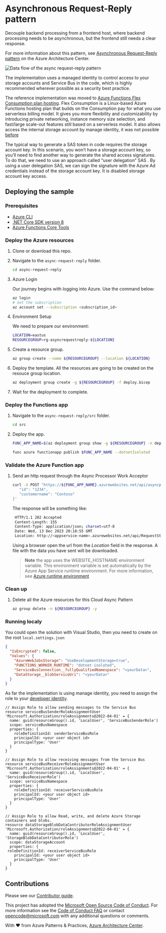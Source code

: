 # Asynchronous Request-Reply pattern

Decouple backend processing from a frontend host, where backend processing needs to be asynchronous, but the frontend still needs a clear response.

For more information about this pattern, see [Asynchronous Request-Reply pattern](https://learn.microsoft.com/azure/architecture/patterns/async-request-reply) on the Azure Architecture Center.

![Data flow of the async request-reply pattern](https://learn.microsoft.com/azure/architecture/patterns/_images/async-request-fn.png)  

The implementation uses a managed identity to control access to your storage accounts and Service Bus in the code, which is highly recommended wherever possible as a security best practice.

The reference implementation was moved to [Azure Functions Flex Consumption plan hosting](https://learn.microsoft.com/azure/azure-functions/flex-consumption-plan). Flex Consumption is a Linux-based Azure Functions hosting plan that builds on the Consumption pay for what you use serverless billing model. It gives you more flexibility and customizability by introducing private networking, instance memory size selection, and fast/large scale-out features still based on a serverless model. It also allows access the internal storage account by manage identity, it was not possible [before](https://techcommunity.microsoft.com/t5/apps-on-azure-blog/use-managed-identity-instead-of-azurewebjobsstorage-to-connect-a/ba-p/3657606)

The typical way to generate a SAS token in code requires the storage account key. In this scenario, you won’t have a storage account key, so you’ll need to find another way to generate the shared access signatures. To do that, we need to use an approach called “user delegation” SAS . By using a user delegation SAS, we can sign the signature with the Azure Ad credentials instead of the storage account key. It is disabled storage account key access.

## Deploying the sample

### Prerequisites

- [Azure CLI](https://learn.microsoft.com/cli/azure/install-azure-cli?view=azure-cli-latest)
- [.NET Core SDK version 8](https://dotnet.microsoft.com/en-us/download)
- [Azure Functions Core Tools](https://learn.microsoft.com/azure/azure-functions/functions-run-local#v4)

### Deploy the Azure resources

1. Clone or download this repo.

2. Navigate to the `async-request-reply` folder.

   ```bash
   cd async-request-reply
   ```

3. Azure Login

   Our journey begins with logging into Azure. Use the command below:

   ```bash
   az login
   # Set the subscription
   az account set --subscription <subscription_id>
   ```

4. Environment Setup

   We need to prepare our environment:

   ```bash
   LOCATION=eastus
   RESOURCEGROUP=rg-asyncrequestreply-${LOCATION}
   ```

5. Create a resource group.

   ```bash
   az group create --name ${RESOURCEGROUP} --location ${LOCATION}
   ```

6. Deploy the template.
   All the resources are going to be created on the resouce group location.

   ```bash
   az deployment group create -g ${RESOURCEGROUP} -f deploy.bicep
   ```

7. Wait for the deployment to complete.

### Deploy the Functions app

1. Navigate to the `async-request-reply/src` folder.

   ```bash
   cd src
   ```

2. Deploy the app.

   ```bash
   FUNC_APP_NAME=$(az deployment group show -g ${RESOURCEGROUP} -n deploy --query properties.outputs.functionAppName.value -o tsv)

   func azure functionapp publish $FUNC_APP_NAME --dotnetIsolated
   ```

### Validate the Azure Function app

1. Send an http request through the Async Processor Work Acceptor

   ```bash
   curl -X POST "https://${FUNC_APP_NAME}.azurewebsites.net/api/asyncprocessingworkacceptor" --header 'Content-Type: application/json' --header 'Accept: application/json' -k -i -d '{
      "id": "1234",
      "customername": "Contoso"
   }'
   ```

   The response will be something like:

   ```bash
    HTTP/1.1 202 Accepted
    Content-Length: 155
    Content-Type: application/json; charset=utf-8
    Date: Wed, 13 Dec 2023 20:18:55 GMT
    Location: http://<appservice-name>.azurewebsites.net/api/RequestStatus/<guid>
   ```

   Using a browser open the url from the _Location_ field in the response. A file with the data you have sent will be downloaded.

   > **Note** the app uses the WEBSITE_HOSTNAME environment variable. This environment variable is set automatically by the Azure App Service runtime environment. For more information, see [Azure runtime environment](https.://github.com/projectkudu/kudu/wiki/Azure-runtime-environment)

### Clean up

1. Delete all the Azure resources for this Cloud Async Pattern

   ```bash
   az group delete -n ${RESOURCEGROUP} -y
   ```

### Running localy

You could open the solution with Visual Studio, then you need to create on the root `local.settings.json`

```json
{
  "IsEncrypted": false,
  "Values": {
    "AzureWebJobsStorage": "UseDevelopmentStorage=true",
    "FUNCTIONS_WORKER_RUNTIME": "dotnet-isolated",
    "ServiceBusConnection__fullyQualifiedNamespace": "<yourData>",
    "DataStorage__blobServiceUri": "<yourData>"
  }
}
```

As far the implementation is using manage identity, you need to assign the role to your [developer identity](https://learn.microsoft.com/azure/azure-functions/functions-reference?tabs=blob&pivots=programming-language-csharp#local-development-with-identity-based-connections).

```yarm
// Assign Role to allow sending messages to the Service Bus
resource serviceBusSenderRoleAssignmentUser 'Microsoft.Authorization/roleAssignments@2022-04-01' = {
  name: guid(resourceGroup().id, 'LocalUser', 'ServiceBusSenderRole')
  scope: serviceBusNamespace
  properties: {
    roleDefinitionId: senderServiceBusRole
    principalId: <your user object id>
    principalType: 'User'
  }
}

// Assign Role to allow receiving messages from the Service Bus
resource serviceBusReceiverRoleAssignmentUser 'Microsoft.Authorization/roleAssignments@2022-04-01' = {
  name: guid(resourceGroup().id, 'LocalUser', 'ServiceBusReceiverRole')
  scope: serviceBusNamespace
  properties: {
    roleDefinitionId: receiverServiceBusRole
    principalId: <your user object id>
    principalType: 'User'
  }
}

// Assign Role to allow Read, write, and delete Azure Storage containers and blobs. 
resource dataStorageBlobDataContributorRoleAssignmentUser 'Microsoft.Authorization/roleAssignments@2022-04-01' = {
  name: guid(resourceGroup().id, 'LocalUser', 'StorageBlobDataContributorRole')
  scope: dataStorageAccount
  properties: {
 roleDefinitionId: receiverServiceBusRole
    principalId: <your user object id>
    principalType: 'User'
  }
}
```

## Contributions

Please see our [Contributor guide](./CONTRIBUTING.md).

This project has adopted the [Microsoft Open Source Code of Conduct](https://opensource.microsoft.com/codeofconduct/). For more information see the [Code of Conduct FAQ](https://opensource.microsoft.com/codeofconduct/faq/) or contact <opencode@microsoft.com> with any additional questions or comments.

With :heart: from Azure Patterns & Practices, [Azure Architecture Center](https://azure.com/architecture).
